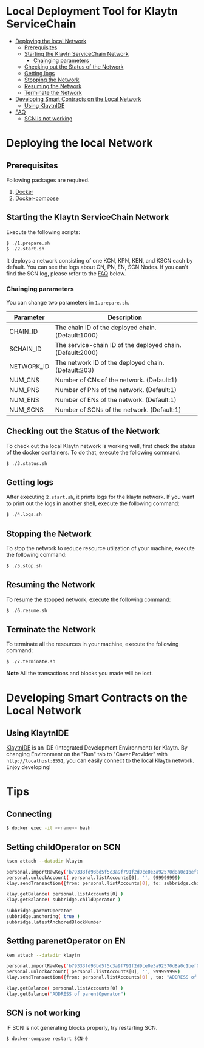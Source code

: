 # Local Deployment Tool for Klaytn ServiceChain

<!-- vim-markdown-toc GFM -->

* [Deploying the local Network](#deploying-the-local-network)
	* [Prerequisites](#prerequisites)
	* [Starting the Klaytn ServiceChain Network](#starting-the-klaytn-servicechain-network)
		* [Chainging parameters](#chainging-parameters)
	* [Checking out the Status of the Network](#checking-out-the-status-of-the-network)
	* [Getting logs](#getting-logs)
	* [Stopping the Network](#stopping-the-network)
	* [Resuming the Network](#resuming-the-network)
	* [Terminate the Network](#terminate-the-network)
* [Developing Smart Contracts on the Local Network](#developing-smart-contracts-on-the-local-network)
	* [Using KlaytnIDE](#using-klaytnide)
* [FAQ](#FAQ)
	* [SCN is not working](#SCN-is-not-working)

<!-- vim-markdown-toc -->

# Deploying the local Network

## Prerequisites
Following packages are required.

1. [Docker](https://docs.docker.com/get-docker/)
1. [Docker-compose](https://docs.docker.com/compose/install/)

## Starting the Klaytn ServiceChain Network
Execute the following scripts:

```bash
$ ./1.prepare.sh
$ ./2.start.sh
```

It deploys a network consisting of one KCN, KPN, KEN, and KSCN each by default. You can see the logs about CN, PN, EN, SCN Nodes. If you can't find the SCN log, please refer to the [FAQ](#FAQ) below.


### Chainging parameters
You can change two parameters in `1.prepare.sh`.

| Parameter | Description |
|---|---|
|CHAIN_ID| The chain ID of the deployed chain. (Default:1000) |
|SCHAIN_ID| The service-chain ID of the deployed chain. (Default:2000) |
|NETWORK_ID| The network ID of the deployed chain. (Default:203) |
|NUM_CNS| Number of CNs of the network. (Default:1) |
|NUM_PNS| Number of PNs of the network. (Default:1) |
|NUM_ENS| Number of ENs of the network. (Default:1) |
|NUM_SCNS| Number of SCNs of the network. (Default:1) |

## Checking out the Status of the Network
To check out the local Klaytn network is working well, first check the status of the docker containers. To do that, execute the following command:

```bash
$ ./3.status.sh
```

## Getting logs
After executing `2.start.sh`, it prints logs for the klaytn network.
If you want to print out the logs in another shell, execute the following command:

```bash
$ ./4.logs.sh
```

## Stopping the Network
To stop the network to reduce resource utilzation of your machine, execute the following command:

```bash
$ ./5.stop.sh
```

## Resuming the Network
To resume the stopped network, execute the following command:

```bash
$ ./6.resume.sh
```

## Terminate the Network
To terminate all the resources in your machine, execute the following command:

```bash
$ ./7.terminate.sh
```

**Note** All the transactions and blocks you made will be lost.

# Developing Smart Contracts on the Local Network

## Using KlaytnIDE
[KlaytnIDE](https://ide.klaytn.com) is an IDE (Integrated Development Environment) for Klaytn.
By changing Environment on the "Run" tab to "Caver Provider" with `http://localhost:8551`,
you can easily connect to the local Klaytn network. Enjoy developing!

# Tips

## Connecting 
```bash
$ docker exec -it <<name>> bash
```

## Setting childOperator on SCN 
```bash
kscn attach --datadir klaytn

personal.importRawKey('b79333fd93bd5f5c3a9f791f2d9ce0e3a92570d8a0c1bef0db5316d845b25784', '')
personal.unlockAccount( personal.listAccounts[0], '', 999999999)
klay.sendTransaction({from: personal.listAccounts[0], to: subbridge.childOperator, value: klay.toPeb(10000, 'KLAY')})

klay.getBalance( personal.listAccounts[0] )
klay.getBalance( subbridge.childOperator )

subbridge.parentOperator
subbridge.anchoring( true )
subbridge.latestAnchoredBlockNumber
```


## Setting parenetOperator on EN
```bash
ken attach --datadir klaytn

personal.importRawKey('b79333fd93bd5f5c3a9f791f2d9ce0e3a92570d8a0c1bef0db5316d845b25784', '')
personal.unlockAccount( personal.listAccounts[0], '', 999999999)
klay.sendTransaction({from: personal.listAccounts[0] , to: "ADDRESS of parentOperator", value: klay.toPeb(10000, 'KLAY')})

klay.getBalance( personal.listAccounts[0] )
klay.getBalance("ADDRESS of parentOperator")
```


## SCN is not working
IF SCN is not generating blocks properly, try restarting SCN. 

```bash
$ docker-compose restart SCN-0
```
